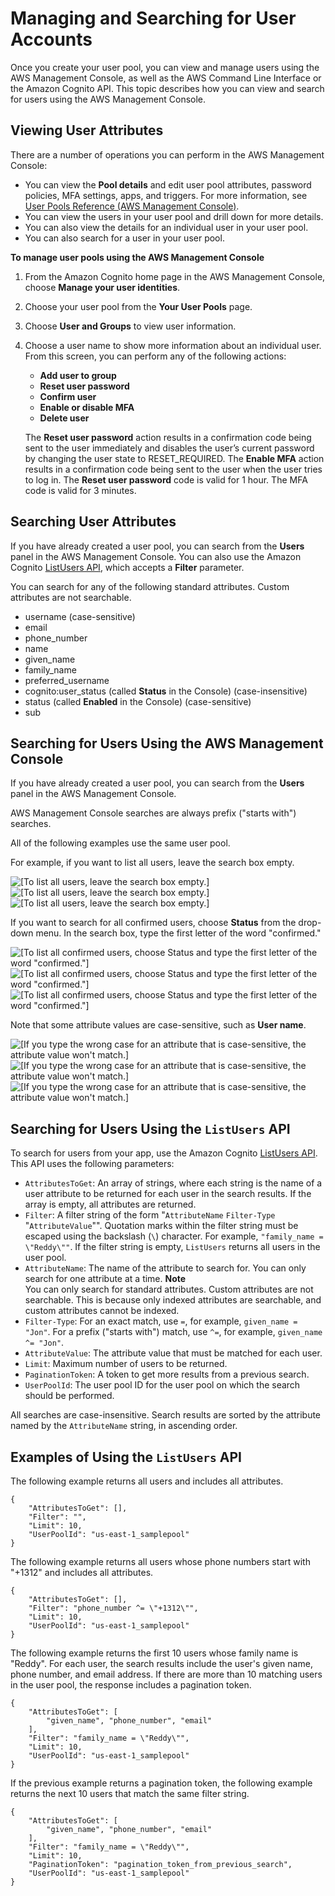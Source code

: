 # Managing and Searching for User Accounts<a name="how-to-manage-user-accounts"></a>

Once you create your user pool, you can view and manage users using the AWS Management Console, as well as the AWS Command Line Interface or the Amazon Cognito API\. This topic describes how you can view and search for users using the AWS Management Console\.

## Viewing User Attributes<a name="manage-user-accounts-viewing-user-attributes"></a>

There are a number of operations you can perform in the AWS Management Console:
+ You can view the **Pool details** and edit user pool attributes, password policies, MFA settings, apps, and triggers\. For more information, see [User Pools Reference \(AWS Management Console\)](cognito-user-pools-getting-started-step-through-settings.md)\.
+ You can view the users in your user pool and drill down for more details\.
+ You can also view the details for an individual user in your user pool\.
+ You can also search for a user in your user pool\.

**To manage user pools using the AWS Management Console**

1. From the Amazon Cognito home page in the AWS Management Console, choose **Manage your user identities**\.

1. Choose your user pool from the **Your User Pools** page\.

1. Choose **User and Groups** to view user information\.

1. Choose a user name to show more information about an individual user\. From this screen, you can perform any of the following actions: 
   + **Add user to group**
   + **Reset user password**
   + **Confirm user**
   + **Enable or disable MFA**
   + **Delete user**

   The **Reset user password** action results in a confirmation code being sent to the user immediately and disables the user’s current password by changing the user state to RESET\_REQUIRED\. The **Enable MFA** action results in a confirmation code being sent to the user when the user tries to log in\. The **Reset user password** code is valid for 1 hour\. The MFA code is valid for 3 minutes\.

## Searching User Attributes<a name="manage-user-accounts-searching-user-attributes"></a>

If you have already created a user pool, you can search from the **Users** panel in the AWS Management Console\. You can also use the Amazon Cognito [ListUsers API](https://docs.aws.amazon.com/cognito-user-identity-pools/latest/APIReference/API_ListUsers.html), which accepts a **Filter** parameter\.

You can search for any of the following standard attributes\. Custom attributes are not searchable\.
+ username \(case\-sensitive\)
+ email
+ phone\_number
+ name
+ given\_name
+ family\_name
+ preferred\_username
+ cognito:user\_status \(called **Status** in the Console\) \(case\-insensitive\)
+ status \(called **Enabled** in the Console\) \(case\-sensitive\)
+ sub

## Searching for Users Using the AWS Management Console<a name="cognito-user-pools-manage-user-accounts-searching-for-users-using-console"></a>

If you have already created a user pool, you can search from the **Users** panel in the AWS Management Console\.

AWS Management Console searches are always prefix \("starts with"\) searches\.

All of the following examples use the same user pool\.

For example, if you want to list all users, leave the search box empty\.

 

![\[To list all users, leave the search box empty.\]](http://docs.aws.amazon.com/cognito/latest/developerguide/)![\[To list all users, leave the search box empty.\]](http://docs.aws.amazon.com/cognito/latest/developerguide/)![\[To list all users, leave the search box empty.\]](http://docs.aws.amazon.com/cognito/latest/developerguide/)

If you want to search for all confirmed users, choose **Status** from the drop\-down menu\. In the search box, type the first letter of the word "confirmed\."

 

![\[To list all confirmed users, choose Status and type the first letter of the word "confirmed."\]](http://docs.aws.amazon.com/cognito/latest/developerguide/)![\[To list all confirmed users, choose Status and type the first letter of the word "confirmed."\]](http://docs.aws.amazon.com/cognito/latest/developerguide/)![\[To list all confirmed users, choose Status and type the first letter of the word "confirmed."\]](http://docs.aws.amazon.com/cognito/latest/developerguide/)

Note that some attribute values are case\-sensitive, such as **User name**\.

 

![\[If you type the wrong case for an attribute that is case-sensitive, the attribute value won't match.\]](http://docs.aws.amazon.com/cognito/latest/developerguide/)![\[If you type the wrong case for an attribute that is case-sensitive, the attribute value won't match.\]](http://docs.aws.amazon.com/cognito/latest/developerguide/)![\[If you type the wrong case for an attribute that is case-sensitive, the attribute value won't match.\]](http://docs.aws.amazon.com/cognito/latest/developerguide/)

## Searching for Users Using the `ListUsers` API<a name="cognito-user-pools-searching-for-users-using-listusers-api"></a>

 To search for users from your app, use the Amazon Cognito [ListUsers API](https://docs.aws.amazon.com/cognito-user-identity-pools/latest/APIReference/API_ListUsers.html)\. This API uses the following parameters: 
+  `AttributesToGet`: An array of strings, where each string is the name of a user attribute to be returned for each user in the search results\. If the array is empty, all attributes are returned\.
+  `Filter`: A filter string of the form "`AttributeName` `Filter-Type` "`AttributeValue`""\. Quotation marks within the filter string must be escaped using the backslash \(`\`\) character\. For example, `"family_name = \"Reddy\""`\. If the filter string is empty, `ListUsers` returns all users in the user pool\. 
  +  `AttributeName`: The name of the attribute to search for\. You can only search for one attribute at a time\. 
**Note**  
You can only search for standard attributes\. Custom attributes are not searchable\. This is because only indexed attributes are searchable, and custom attributes cannot be indexed\.
  +  `Filter-Type`: For an exact match, use `=`, for example, `given_name = "Jon"`\. For a prefix \("starts with"\) match, use `^=`, for example, `given_name ^= "Jon"`\. 
  +  `AttributeValue`: The attribute value that must be matched for each user\.
+  `Limit`: Maximum number of users to be returned\.
+  `PaginationToken`: A token to get more results from a previous search\.
+  `UserPoolId`: The user pool ID for the user pool on which the search should be performed\.

All searches are case\-insensitive\. Search results are sorted by the attribute named by the `AttributeName` string, in ascending order\.

## Examples of Using the `ListUsers` API<a name="cognito-user-pools-searching-for-users-listusers-api-examples"></a>

The following example returns all users and includes all attributes\.

```
{
    "AttributesToGet": [],
    "Filter": "",
    "Limit": 10,
    "UserPoolId": "us-east-1_samplepool"
}
```

The following example returns all users whose phone numbers start with "\+1312" and includes all attributes\.

```
{
    "AttributesToGet": [],
    "Filter": "phone_number ^= \"+1312\"",
    "Limit": 10,
    "UserPoolId": "us-east-1_samplepool"
}
```

The following example returns the first 10 users whose family name is "Reddy"\. For each user, the search results include the user's given name, phone number, and email address\. If there are more than 10 matching users in the user pool, the response includes a pagination token\.

```
{
    "AttributesToGet": [
        "given_name", "phone_number", "email"
    ],
    "Filter": "family_name = \"Reddy\"",
    "Limit": 10,
    "UserPoolId": "us-east-1_samplepool"
}
```

If the previous example returns a pagination token, the following example returns the next 10 users that match the same filter string\.

```
{
    "AttributesToGet": [
        "given_name", "phone_number", "email"
    ],
    "Filter": "family_name = \"Reddy\"",
    "Limit": 10,
    "PaginationToken": "pagination_token_from_previous_search",
    "UserPoolId": "us-east-1_samplepool"
}
```